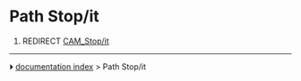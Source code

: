 # Path Stop/it
1.  REDIRECT [CAM_Stop/it](CAM_Stop/it.md)



---
⏵ [documentation index](../README.md) > Path Stop/it
